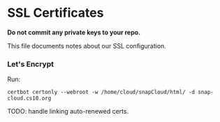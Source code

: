 # SSL Certificates

**Do not commit any private keys to your repo.**

This file documents notes about our SSL configuration.

### Let's Encrypt

Run:
```
certbot certonly --webroot -w /home/cloud/snapCloud/html/ -d snap-cloud.cs10.org
```

TODO: handle linking auto-renewed certs.